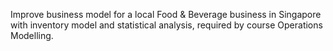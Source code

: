 Improve business model for a local Food & Beverage business in Singapore with inventory model and statistical analysis, required by course Operations Modelling.
